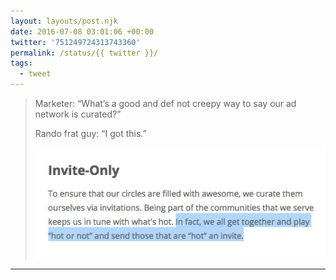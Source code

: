 ```yaml
---
layout: layouts/post.njk
date: 2016-07-08 03:01:06 +00:00
twitter: '751249724313743360'
permalink: /status/{{ twitter }}/
tags: 
  - tweet
---
```


> Marketer: “What’s a good and def not creepy way to say our ad network is curated?”
> 
> Rando frat guy: “I got this.” 
> 
> ![To ensure that our circles are filled with awesome, we curate them ourselves via invitations. Being part of the communities that we serve keeps us in tune with what's hot. In fact, we all get together and play "hot or not" and send those that are "hot" an invite.](/img/751249724313743360-Cmz5AgkUMAEPpXP.jpg)

---
